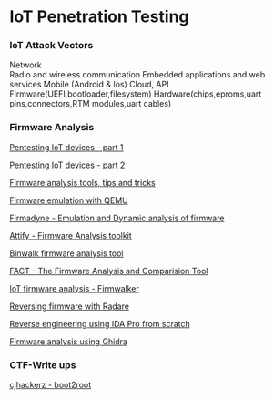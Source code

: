 # IoT Penetration Testing

### IoT Attack Vectors
Network<br/>
Radio and wireless communication
Embedded applications and web services
Mobile (Android & Ios)
Cloud, API
Firmware(UEFI,bootloader,filesystem)
Hardware(chips,eproms,uart pins,connectors,RTM modules,uart cables)

### Firmware Analysis
[Pentesting IoT devices - part 1](https://blog.mindedsecurity.com/2018/09/pentesting-iot-devices-part-1-static.html)

[Pentesting IoT devices - part 2](https://blog.mindedsecurity.com/2018/10/pentesting-iot-devices-part-2-dynamic.html)

[Firmware analysis tools, tips and tricks](https://www.pentestpartners.com/security-blog/how-to-do-firmware-analysis-tools-tips-and-tricks/)

[Firmware emulation with QEMU](https://www.youtube.com/watch?v=G0NNBloGIvs)

[Firmadyne - Emulation and Dynamic analysis of firmware](https://github.com/firmadyne/firmadyne)

[Attify - Firmware Analysis toolkit](https://blog.attify.com/getting-started-with-firmware-emulation/)

[Binwalk firmware analysis tool](https://www.basicinputoutput.com/2016/08/the-binwalk-firmware-analysis-tool.html)

[FACT - The Firmware Analysis and Comparision Tool](https://fkie-cad.github.io/FACT_core/)

[IoT firmware analysis - Firmwalker](https://github.com/craigz28/firmwalker)

[Reversing firmware with Radare](https://www.bored-nerds.com/reversing/radare/automotive/2019/07/07/reversing-firmware-with-radare.html)

[Reverse engineering using IDA Pro from scratch](https://www.youtube.com/watch?v=bYDK5IJphPU)

[Firmware analysis using Ghidra](https://chdk.fandom.com/wiki/Firmware_analysis_with_Ghidra)


### CTF-Write ups
[cjhackerz - boot2root](https://cjhackerz.net/posts/writeup-first-ever-real-like-simulated-iot-security-challenge/)

